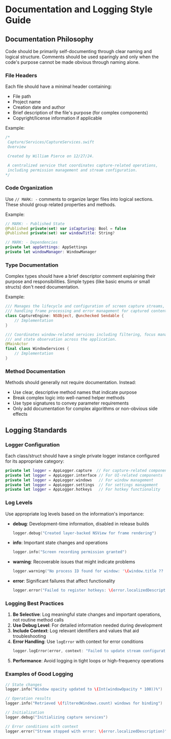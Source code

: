 # Documentation and Logging Style Guide

## Documentation Philosophy

Code should be primarily self-documenting through clear naming and logical structure. Comments should be used sparingly and only when the code's purpose cannot be made obvious through naming alone.

### File Headers

Each file should have a minimal header containing:

-   File path
-   Project name
-   Creation date and author
-   Brief description of the file's purpose (for complex components)
-   Copyright/license information if applicable

Example:

```swift
/*
 Capture/Services/CaptureServices.swift
 Overview

 Created by William Pierce on 12/27/24.

 A centralized service that coordinates capture-related operations,
 including permission management and stream configuration.
*/
```

### Code Organization

Use `// MARK: -` comments to organize larger files into logical sections. These should group related properties and methods.

Example:

```swift
// MARK: - Published State
@Published private(set) var isCapturing: Bool = false
@Published private(set) var windowTitle: String?

// MARK: - Dependencies
private let appSettings: AppSettings
private let windowManager: WindowManager
```

### Type Documentation

Complex types should have a brief descriptor comment explaining their purpose and responsibilities. Simple types (like basic enums or small structs) don't need documentation.

Example:

```swift
/// Manages the lifecycle and configuration of screen capture streams,
/// handling frame processing and error management for captured content.
class CaptureEngine: NSObject, @unchecked Sendable {
    // Implementation
}

/// Coordinates window-related services including filtering, focus management,
/// and state observation across the application.
@MainActor
final class WindowServices {
    // Implementation
}
```

### Method Documentation

Methods should generally not require documentation. Instead:

-   Use clear, descriptive method names that indicate purpose
-   Break complex logic into well-named helper methods
-   Use type signatures to convey parameter requirements
-   Only add documentation for complex algorithms or non-obvious side effects

## Logging Standards

### Logger Configuration

Each class/struct should have a single private logger instance configured for its appropriate category:

```swift
private let logger = AppLogger.capture  // For capture-related components
private let logger = AppLogger.interface // For UI-related components
private let logger = AppLogger.windows   // For window management
private let logger = AppLogger.settings  // For settings management
private let logger = AppLogger.hotkeys   // For hotkey functionality
```

### Log Levels

Use appropriate log levels based on the information's importance:

-   **debug**: Development-time information, disabled in release builds

    ```swift
    logger.debug("Created layer-backed NSView for frame rendering")
    ```

-   **info**: Important state changes and operations

    ```swift
    logger.info("Screen recording permission granted")
    ```

-   **warning**: Recoverable issues that might indicate problems

    ```swift
    logger.warning("No process ID found for window: '\(window.title ?? "untitled")'")
    ```

-   **error**: Significant failures that affect functionality
    ```swift
    logger.error("Failed to register hotkeys: \(error.localizedDescription)")
    ```

### Logging Best Practices

1. **Be Selective**: Log meaningful state changes and important operations, not routine method calls
2. **Use Debug Level**: For detailed information needed during development
3. **Include Context**: Log relevant identifiers and values that aid troubleshooting
4. **Error Handling**: Use `logError` with context for error conditions
    ```swift
    logger.logError(error, context: "Failed to update stream configuration")
    ```
5. **Performance**: Avoid logging in tight loops or high-frequency operations

### Examples of Good Logging

```swift
// State changes
logger.info("Window opacity updated to \(Int(windowOpacity * 100))%")

// Operation results
logger.info("Retrieved \(filteredWindows.count) windows for binding")

// Initialization
logger.debug("Initializing capture services")

// Error conditions with context
logger.error("Stream stopped with error: \(error.localizedDescription)")
```
